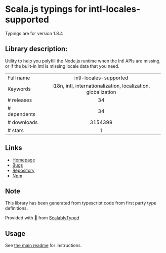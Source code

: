 
# Scala.js typings for intl-locales-supported

Typings are for version 1.8.4

## Library description:
Utility to help you polyfill the Node.js runtime when the Intl APIs are missing, or if the built-in Intl is missing locale data that you need.

|                    |                 |
| ------------------ | :-------------: |
| Full name          | intl-locales-supported |
| Keywords           | i18n, intl, internationalization, localization, globalization |
| # releases         | 34 |
| # dependents       | 34 |
| # downloads        | 3154399 |
| # stars            | 1 |

## Links
- [Homepage](https://github.com/formatjs/formatjs)
- [Bugs](https://github.com/formatjs/formatjs/issues)
- [Repository](https://github.com/formatjs/formatjs)
- [Npm](https://www.npmjs.com/package/intl-locales-supported)
    


## Note
This library has been generated from typescript code from first party type definitions.

Provided with :purple_heart: from [ScalablyTyped](https://github.com/oyvindberg/ScalablyTyped)

## Usage
See [the main readme](../../readme.md) for instructions.


